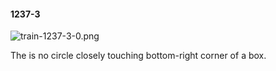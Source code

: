 #### 1237-3
![train-1237-3-0.png](https://github.com/lil-lab/nlvr/raw/master/nlvr/train/images/2/train-1237-3-0.png "train-1237-3-0.png")

The is no circle closely touching bottom-right corner of a box.